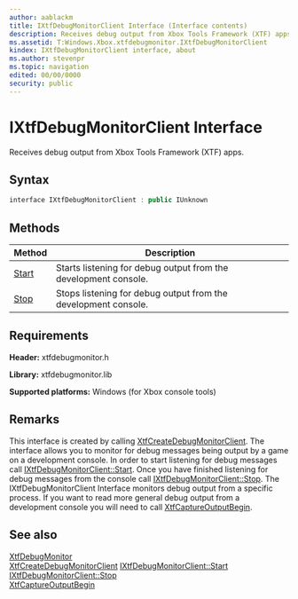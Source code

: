 ```yaml
---
author: aablackm
title: IXtfDebugMonitorClient Interface (Interface contents)
description: Receives debug output from Xbox Tools Framework (XTF) apps.
ms.assetid: T:Windows.Xbox.xtfdebugmonitor.IXtfDebugMonitorClient
kindex: IXtfDebugMonitorClient interface, about
ms.author: stevenpr
ms.topic: navigation
edited: 00/00/0000
security: public
---
```


# IXtfDebugMonitorClient Interface
Receives debug output from Xbox Tools Framework (XTF) apps.
<a id="syntaxSection"></a>



## Syntax  

```cpp
interface IXtfDebugMonitorClient : public IUnknown  
```

  
## Methods  
  
| Method | Description |  
| --- | --- |  
| [Start](methods/start-ixtfdebugmonitorclient-xtfdebugmonitor-xbox-microsoft-m.md) | Starts listening for debug output from the development console. |  
| [Stop](methods/stop-ixtfdebugmonitorclient-xtfdebugmonitor-xbox-microsoft-m.md) | Stops listening for debug output from the development console. |  


<a id="requirements"></a>



## Requirements  

**Header:** xtfdebugmonitor.h  

**Library:** xtfdebugmonitor.lib  
  
**Supported platforms:** Windows (for Xbox console tools)  
  
<a id="ID4E1"></a>

## Remarks

This interface is created by calling [XtfCreateDebugMonitorClient](../../methods/xtfcreatedebugmonitorclient-xtfdebugmonitor-xbox-microsoft-m.md). The interface allows you to monitor for debug messages being output by a game on a development console. In order to start listening for debug messages call [IXtfDebugMonitorClient::Start](methods/start-ixtfdebugmonitorclient-xtfdebugmonitor-xbox-microsoft-m.md). Once you have finished listening for debug messages from the console call [IXtfDebugMonitorClient::Stop](methods/stop-ixtfdebugmonitorclient-xtfdebugmonitor-xbox-microsoft-m.md). The IXtfDebugMonitorClient Interface monitors debug output from a specific process. If you want to read more general debug output from a development console you will need to call [XtfCaptureOutputBegin](../../../xtfapi/functions/xtfcaptureoutputbegin-xtfapi-xbox-windows-m.md).

## See also  

<a id="ID4E3"></a>

[XtfDebugMonitor](../../xtfdebugmonitor-xbox-microsoft-n.md)  
[XtfCreateDebugMonitorClient](../../methods/xtfcreatedebugmonitorclient-xtfdebugmonitor-xbox-microsoft-m.md)
[IXtfDebugMonitorClient::Start](methods/start-ixtfdebugmonitorclient-xtfdebugmonitor-xbox-microsoft-m.md)  
[IXtfDebugMonitorClient::Stop](methods/stop-ixtfdebugmonitorclient-xtfdebugmonitor-xbox-microsoft-m.md)  
[XtfCaptureOutputBegin](../../../xtfapi/functions/xtfcaptureoutputbegin-xtfapi-xbox-windows-m.md)  